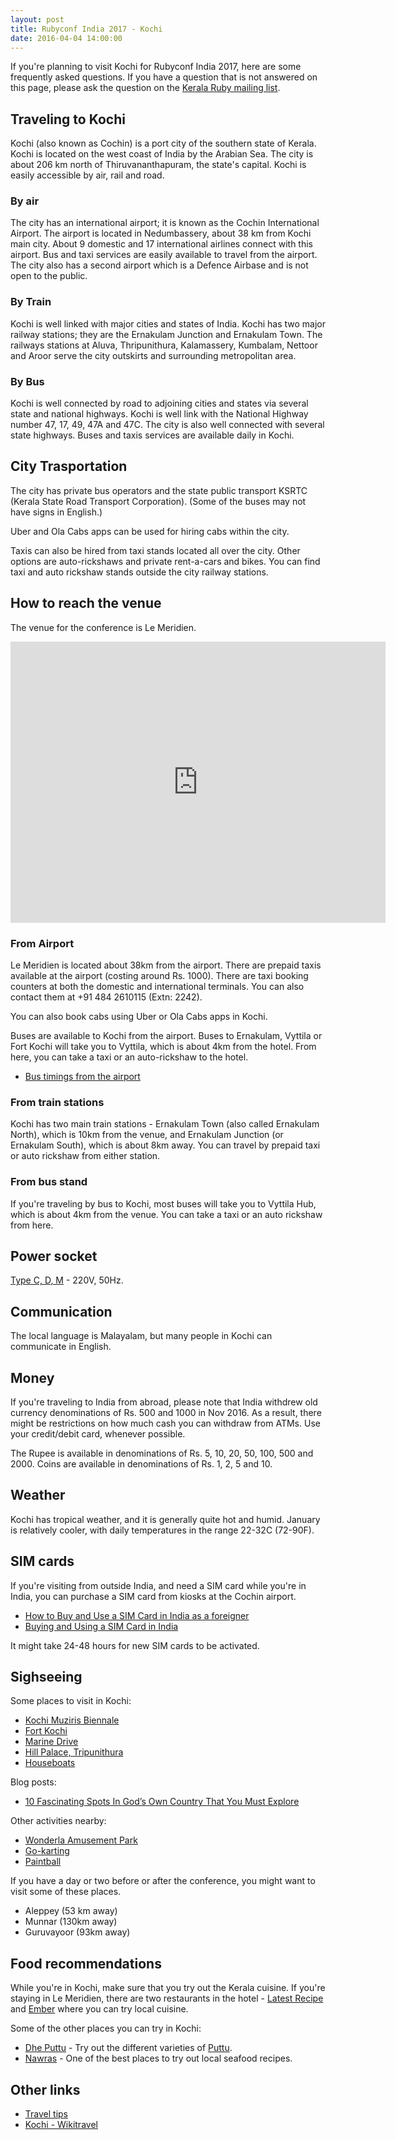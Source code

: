 ```yaml
---
layout: post
title: Rubyconf India 2017 - Kochi
date: 2016-04-04 14:00:00
---
```


If you're planning to visit Kochi for Rubyconf India 2017,
here are some frequently asked questions.
If you have a question that is not answered on this page,
please ask the question on the
[Kerala Ruby mailing list](https://groups.google.com/forum/#!forum/kerala-ruby-users-group).

## Traveling to Kochi

Kochi (also known as Cochin) is a port city of the southern state of Kerala.
Kochi is located on the west coast of India by the Arabian Sea.
The city is about 206 km north of Thiruvananthapuram, the state's capital.
Kochi is easily accessible by air, rail and road.

### By air

The city has an international airport; it is known as the Cochin International Airport.
The airport is located in Nedumbassery, about 38 km from Kochi main city.
About 9 domestic and 17 international airlines connect with this airport.
Bus and taxi services are easily available to travel from the airport.
The city also has a second airport which is a Defence Airbase and is not open to the public.

### By Train

Kochi is well linked with major cities and states of India.
Kochi has two major railway stations; they are the Ernakulam Junction and Ernakulam Town.
The railways stations at Aluva, Thripunithura, Kalamassery, Kumbalam, Nettoor and Aroor
serve the city outskirts and surrounding metropolitan area.

### By Bus

Kochi is well connected by road to adjoining cities and states via several state and national highways.
Kochi is well link with the National Highway number 47, 17, 49, 47A and 47C.
The city is also well connected with several state highways.
Buses and taxis services are available daily in Kochi.

## City Trasportation

The city has private bus operators and the state public transport KSRTC (Kerala State Road Transport Corporation).
(Some of the buses may not have signs in English.)

Uber and Ola Cabs apps can be used for hiring cabs within the city.

Taxis can also be hired from taxi stands located all over the city.
Other options are auto-rickshaws and private rent-a-cars and bikes.
You can find taxi and auto rickshaw stands outside the city railway stations.

## How to reach the venue

The venue for the conference is Le Meridien.

<iframe src="https://www.google.com/maps/embed?pb=!1m18!1m12!1m3!1d3259.21227484587!2d76.3142845334748!3d9.935320436146053!2m3!1f0!2f0!3f0!3m2!1i1024!2i768!4f13.1!3m3!1m2!1s0x3b0872fe2d56e867%3A0xd1920a60a7435a58!2sLe+M%C3%A9ridien+Kochi!5e0!3m2!1sen!2s!4v1481018080586" width="600" height="450" frameborder="0" style="border:0" allowfullscreen></iframe>

### From Airport

Le Meridien is located about 38km from the airport. There are prepaid taxis
available at the airport (costing around Rs. 1000). There are taxi booking
counters at both the domestic and international terminals. You can also
contact them at +91 484 2610115 (Extn: 2242).

You can also book cabs using Uber or Ola Cabs apps in Kochi.

Buses are available to Kochi from the airport. Buses to Ernakulam, Vyttila or
Fort Kochi will take you to Vyttila, which is about 4km from the hotel. From
here, you can take a taxi or an auto-rickshaw to the hotel.

- [Bus timings from the airport](http://cial.aero/contents/viewcontent.aspx?linkLvl1Id=17&linkid=103)

### From train stations

Kochi has two main train stations - Ernakulam Town (also called Ernakulam
North), which is 10km from the venue, and Ernakulam Junction (or Ernakulam
South), which is about 8km away. You can travel by prepaid taxi or auto
rickshaw from either station.

### From bus stand

If you're traveling by bus to Kochi, most buses will take you to Vyttila Hub,
which is about 4km from the venue. You can take a taxi or an auto rickshaw
from here.

## Power socket

[Type C, D, M](http://www.worldstandards.eu/electricity/plugs-and-sockets/) -
220V, 50Hz.

## Communication

The local language is Malayalam, but many people in Kochi can communicate in English.

## Money

If you're traveling to India from abroad,
please note that India withdrew old currency denominations of Rs. 500 and 1000 in Nov 2016.
As a result, there might be restrictions on how much cash you can withdraw from ATMs.
Use your credit/debit card, whenever possible.

The Rupee is available in denominations of Rs. 5, 10, 20, 50, 100, 500 and 2000.
Coins are available in denominations of Rs. 1, 2, 5 and 10.

## Weather

Kochi has tropical weather, and it is generally quite hot and humid.
January is relatively cooler, with daily temperatures in the range 22-32C (72-90F).

## SIM cards

If you're visiting from outside India, and need a SIM card while you're in India,
you can purchase a SIM card from kiosks at the Cochin airport.

- [How to Buy and Use a SIM Card in India as a foreigner](http://www.padhaaro.com/2013/11/26/buy-use-sim-card-india-foreigner/)
- [Buying and Using a SIM Card in India](http://10yearitch.com/india-travel-advice/buying-and-using-a-sim-card-in-india/)

It might take 24-48 hours for new SIM cards to be activated.

## Sighseeing

Some places to visit in Kochi:

- [Kochi Muziris Biennale](https://www.kochimuzirisbiennale.org)
- [Fort Kochi](https://en.wikipedia.org/wiki/Fort_Kochi#Main_Tourist_Attractions)
- [Marine Drive](raw://en.wikipedia.org/wiki/Marine_Drive,_Kochi)
- [Hill Palace, Tripunithura](https://en.wikipedia.org/wiki/Hill_Palace,_Tripunithura)
- [Houseboats](https://www.cleartrip.com/activities/india/kochi/houseboats-in-kochi/)

Blog posts:

- [10 Fascinating Spots In God’s Own Country That You Must Explore](http://www.indiatimes.com/culture/travel/10-fascinating-spots-in-god-s-own-country-that-you-must-explore-263897.html)

Other activities nearby:

- [Wonderla Amusement Park](http://www.wonderla.com/kochi-amusement-park/)
- [Go-karting](https://www.cleartrip.com/activities/india/kochi/go-karting-15-minutes-777080/)
- [Paintball](http://www.paintballkerala.com)

If you have a day or two before or after the conference,
you might want to visit some of these places.

- Aleppey (53 km away)
- Munnar (130km away)
- Guruvayoor (93km away)

## Food recommendations

While you're in Kochi, make sure that you try out the Kerala cuisine.
If you're staying in Le Meridien, there are two restaurants in the hotel -
[Latest Recipe](https://www.zomato.com/kochi/latest-recipe-le-méridien-kochi-marad) and
[Ember](https://www.zomato.com/kochi/ember-le-méridien-hotel-marad)
where you can try local cuisine.

Some of the other places you can try in Kochi:

- [Dhe Puttu](https://www.zomato.com/kochi/dhe-puttu-edappally) -
  Try out the different varieties of [Puttu](https://en.wikipedia.org/wiki/Puttu).
- [Nawras](https://www.zomato.com/kochi/nawras-seafood-restaurant-chittor-road) -
  One of the best places to try out local seafood recipes.

## Other links

- [Travel tips](https://www.keralatourism.org/things-to-note.php)
- [Kochi - Wikitravel](http://wikitravel.org/en/Kochi)
